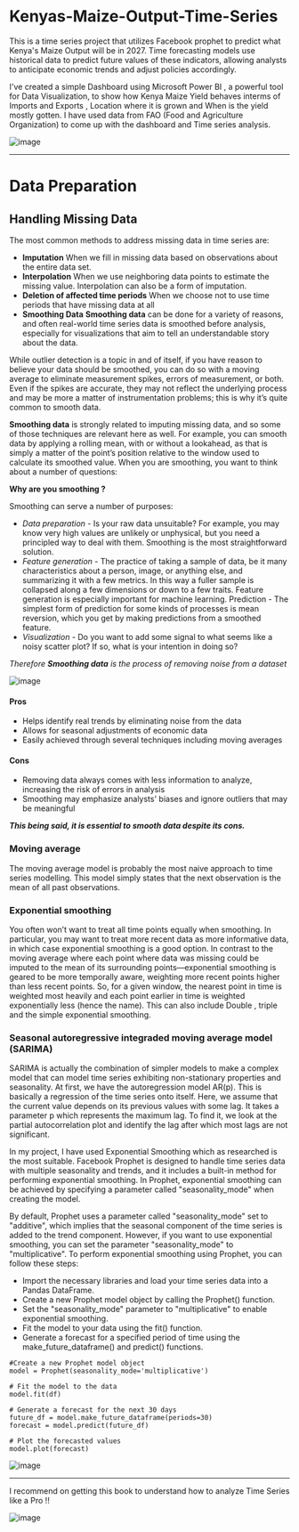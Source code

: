 # Kenyas-Maize-Output-Time-Series
This is a time series project that utilizes Facebook prophet to predict what Kenya's Maize Output will be in 2027.
Time forecasting models use historical data to predict future values of these indicators, allowing analysts to anticipate economic trends and adjust policies accordingly.

I've created a simple Dashboard using Microsoft Power BI , a powerful tool for Data Visualization, to show how Kenya Maize Yield 
behaves interms of Imports and Exports , Location where it is grown and When is the yield mostly gotten. I have used data from FAO
(Food and Agriculture Organization) to come up with the dashboard and Time series analysis.

![image](https://user-images.githubusercontent.com/63351043/230066193-4e79fbc5-46d2-4f1a-a881-a90b404944b1.png)

- - - -

# Data Preparation 

## Handling Missing Data 
The most common methods to address missing data in time series are: 
- **Imputation**
When we fill in missing data based on observations about the entire data set.
- **Interpolation**
When we use neighboring data points to estimate the missing value. Interpolation can also be a form of imputation.
- **Deletion of affected time periods**
When we choose not to use time periods that have missing data at all
- **Smoothing Data**
__Smoothing data__ can be done for a variety of reasons, and often real-world time series data is smoothed before analysis, especially for visualizations that aim to tell an understandable story about the data. 

While outlier detection is a topic in and of itself, if you have reason to believe your data should be smoothed, you can do so with a moving average to eliminate measurement spikes, errors of measurement, or both. Even if the spikes are accurate, they
may not reflect the underlying process and may be more a matter of instrumentation problems; this is why it’s quite common to smooth data.

__Smoothing data__ is strongly related to imputing missing data, and so some of those techniques are relevant here as well. For example, you can smooth data by applying a rolling mean, with or without a lookahead, as that is simply a matter of the point’s
position relative to the window used to calculate its smoothed value.
When you are smoothing, you want to think about a number of questions:

**Why are you smoothing ?**

Smoothing can serve a number of purposes: 
- *Data preparation* - Is your raw data unsuitable? For example, you may know very high values are unlikely or unphysical, but you need a principled way to deal with them. Smoothing is the most straightforward solution.
- *Feature generation* - The practice of taking a sample of data, be it many characteristics about a person, image, or anything else, and summarizing it with a few metrics. In this way a fuller sample is collapsed along a few dimensions or down to a few
traits. Feature generation is especially important for machine learning.
Prediction - The simplest form of prediction for some kinds of processes is mean reversion, which you get by making predictions from a smoothed feature.
- *Visualization* - Do you want to add some signal to what seems like a noisy scatter plot? If so, what is your intention in doing so?

*Therefore __Smoothing data__ is the process of removing noise from a dataset*

![image](https://www.investopedia.com/thmb/AlWZjs7tasYiBJGyzVOl1cObsKU=/750x0/filters:no_upscale():max_bytes(150000):strip_icc():format(webp)/dotdash_Final_Strategies_Applications_Behind_The_50_Day_EMA_INTC_AAPL_Jul_2020-03-4913804fedb2488aa6a3e60de37baf4d.jpg)

#### Pros 
- Helps identify real trends by eliminating noise from the data 
- Allows for seasonal adjustments of economic data 
- Easily achieved through several techniques including moving averages 
#### Cons
- Removing data always comes with less information to analyze, increasing the risk of errors in analysis
- Smoothing may emphasize analysts' biases and ignore outliers that may be meaningful

***This being said, it is essential to smooth data despite its cons.***

### Moving average
The moving average model is probably the most naive approach to time series modelling. This model simply states that the next observation is the mean of all past observations.
### Exponential smoothing

You often won’t want to treat all time points equally when smoothing. In particular, you may want to treat more recent data as more informative data, in which case exponential smoothing is a good option. In contrast to the moving average where each point where data was missing could be imputed to the mean of its surrounding points—exponential smoothing is geared to be more temporally aware, weighting more recent points higher than less recent points. So, for a given window, the nearest point in time is weighted most heavily and each point earlier in time is weighted exponentially less (hence the name).
This can also include Double , triple and the simple exponential smoothing.

### Seasonal autoregressive integraded moving average model (SARIMA)
SARIMA is actually the combination of simpler models to make a complex model that can model time series exhibiting non-stationary properties and seasonality. At first, we have the autoregression model AR(p). This is basically a regression of the time series onto itself. Here, we assume that the current value depends on its previous values with some lag. It takes a parameter p which represents the maximum lag. To find it, we look at the partial autocorrelation plot and identify the lag after which most lags are not significant.

In my project, I have used Exponential Smoothing which as researched is the most suitable.
Facebook Prophet is designed to handle time series data with multiple seasonality and trends, and it includes a built-in method for performing exponential smoothing. In Prophet, exponential smoothing can be achieved by specifying a parameter called "seasonality_mode" when creating the model.

By default, Prophet uses a parameter called "seasonality_mode" set to "additive", which implies that the seasonal component of the time series is added to the trend component. However, if you want to use exponential smoothing, you can set the parameter "seasonality_mode" to "multiplicative".
To perform exponential smoothing using Prophet, you can follow these steps:
- Import the necessary libraries and load your time series data into a Pandas DataFrame.
- Create a new Prophet model object by calling the Prophet() function.
- Set the "seasonality_mode" parameter to "multiplicative" to enable exponential smoothing.
- Fit the model to your data using the fit() function.
- Generate a forecast for a specified period of time using the make_future_dataframe() and predict() functions.

```python:
#Create a new Prophet model object
model = Prophet(seasonality_mode='multiplicative') 

# Fit the model to the data
model.fit(df) 

# Generate a forecast for the next 30 days
future_df = model.make_future_dataframe(periods=30)  
forecast = model.predict(future_df)

# Plot the forecasted values
model.plot(forecast) 
```

![image](https://user-images.githubusercontent.com/63351043/233796976-bef61b1d-b29d-4620-be81-1580fd88e3dd.png)

- - - - 

I recommend on getting this book to understand how to analyze Time Series like a Pro !!

![image](https://user-images.githubusercontent.com/63351043/231533189-1ebbbe73-c3cf-4dab-b1e4-29acbf147d1c.png)
